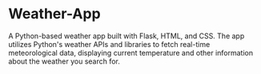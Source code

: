 # Weather-App
 A Python-based weather app built with Flask, HTML, and CSS. The app utilizes Python's weather APIs and libraries to fetch real-time meteorological data, displaying current temperature and other information about the weather you search for.
